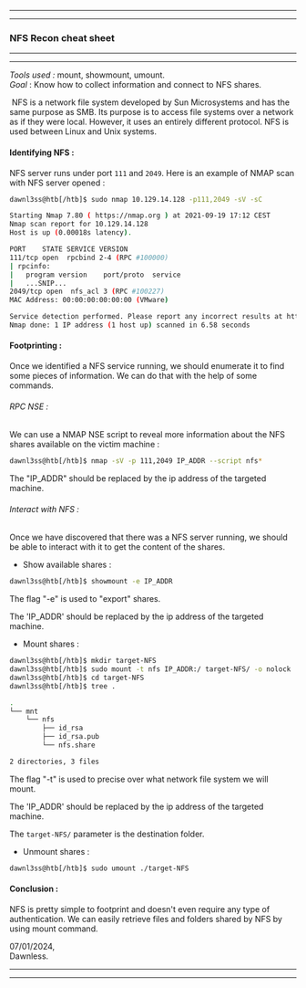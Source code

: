 --------------------------------------------
--------------------------------------------
### NFS Recon cheat sheet

--------------------------------------------
--------------------------------------------

*Tools used :*         mount, showmount, umount.  
*Goal* :                  Know how to collect information and connect to NFS shares.  

 NFS is a network file system developed by Sun Microsystems and has the same purpose as SMB. Its purpose is to access file systems over a network as if they were local. However, it uses an entirely different protocol. NFS is used between Linux and Unix systems.

#### Identifying NFS :

NFS server runs under port `111` and `2049`. Here is an example of NMAP scan with NFS server opened :

```sh
dawnl3ss@htb[/htb]$ sudo nmap 10.129.14.128 -p111,2049 -sV -sC

Starting Nmap 7.80 ( https://nmap.org ) at 2021-09-19 17:12 CEST
Nmap scan report for 10.129.14.128
Host is up (0.00018s latency).

PORT    STATE SERVICE VERSION
111/tcp open  rpcbind 2-4 (RPC #100000)
| rpcinfo: 
|   program version    port/proto  service
|   ...SNIP...
2049/tcp open  nfs_acl 3 (RPC #100227)
MAC Address: 00:00:00:00:00:00 (VMware)

Service detection performed. Please report any incorrect results at https://nmap.org/submit/ .
Nmap done: 1 IP address (1 host up) scanned in 6.58 seconds
```

#### Footprinting :

Once we identified a NFS service running, we should enumerate it to find some pieces of information. We can do that with the help of some commands.

###### RPC NSE :

We can use a NMAP NSE script to reveal more information about the NFS shares available on the victim machine :

```sh
dawnl3ss@htb[/htb]$ nmap -sV -p 111,2049 IP_ADDR --script nfs*
```

The "IP_ADDR" should be replaced by the ip address of the targeted machine.

###### Interact with NFS :

Once we have discovered that there was a NFS server running, we should be able to interact with it to get the content of the shares.

- Show available shares :

```sh
dawnl3ss@htb[/htb]$ showmount -e IP_ADDR
```

The flag "-e" is used to "export" shares.

The 'IP_ADDR' should be replaced by the ip address of the targeted machine.

- Mount shares :

```sh
dawnl3ss@htb[/htb]$ mkdir target-NFS
dawnl3ss@htb[/htb]$ sudo mount -t nfs IP_ADDR:/ target-NFS/ -o nolock
dawnl3ss@htb[/htb]$ cd target-NFS
dawnl3ss@htb[/htb]$ tree .

.
└── mnt
    └── nfs
        ├── id_rsa
        ├── id_rsa.pub
        └── nfs.share

2 directories, 3 files
```

The flag "-t" is used to precise over what network file system we will mount.

The 'IP_ADDR' should be replaced by the ip address of the targeted machine.

The `target-NFS/` parameter is the destination folder.

- Unmount shares :

```sh
dawnl3ss@htb[/htb]$ sudo umount ./target-NFS
```

#### Conclusion :

NFS is pretty simple to footprint and doesn't even require any type of authentication.
We can easily retrieve files and folders shared by NFS by using mount command.  



07/01/2024,  
Dawnless.

--------------------------------------------
--------------------------------------------